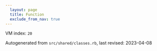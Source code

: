 ```yaml
---
  layout: page
  title: Function
  exclude_from_nav: true
---
```


VM index: `20`

Autogenerated from `src/shared/classes.rb`, last revised: 2023-04-08
